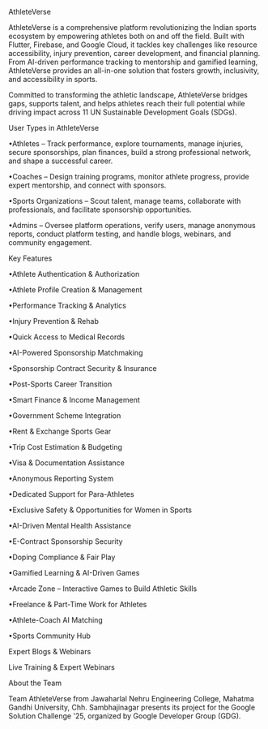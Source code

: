 AthleteVerse

AthleteVerse is a comprehensive platform revolutionizing the Indian sports ecosystem by empowering athletes both on and off the field. Built with Flutter, Firebase, and Google Cloud, it tackles key challenges like resource accessibility, injury prevention, career development, and financial planning. From AI-driven performance tracking to mentorship and gamified learning, AthleteVerse provides an all-in-one solution that fosters growth, inclusivity, and accessibility in sports.

Committed to transforming the athletic landscape, AthleteVerse bridges gaps, supports talent, and helps athletes reach their full potential while driving impact across 11 UN Sustainable Development Goals (SDGs).

User Types in AthleteVerse

•Athletes – Track performance, explore tournaments, manage injuries, secure sponsorships, plan finances, build a strong professional network, and shape a successful career.

•Coaches – Design training programs, monitor athlete progress, provide expert mentorship, and connect with sponsors.

•Sports Organizations – Scout talent, manage teams, collaborate with professionals, and facilitate sponsorship opportunities.

•Admins – Oversee platform operations, verify users, manage anonymous reports, conduct platform testing, and handle blogs, webinars, and community engagement.

Key Features

•Athlete Authentication & Authorization

•Athlete Profile Creation & Management

•Performance Tracking & Analytics

•Injury Prevention & Rehab

•Quick Access to Medical Records

•AI-Powered Sponsorship Matchmaking

•Sponsorship Contract Security & Insurance

•Post-Sports Career Transition

•Smart Finance & Income Management

•Government Scheme Integration

•Rent & Exchange Sports Gear

•Trip Cost Estimation & Budgeting

•Visa & Documentation Assistance

•Anonymous Reporting System

•Dedicated Support for Para-Athletes

•Exclusive Safety & Opportunities for Women in Sports

•AI-Driven Mental Health Assistance

•E-Contract Sponsorship Security

•Doping Compliance & Fair Play

•Gamified Learning & AI-Driven Games

•Arcade Zone – Interactive Games to Build Athletic Skills

•Freelance & Part-Time Work for Athletes

•Athlete-Coach AI Matching

•Sports Community Hub

Expert Blogs & Webinars

Live Training & Expert Webinars

About the Team

Team AthleteVerse from Jawaharlal Nehru Engineering College, Mahatma Gandhi University, Chh. Sambhajinagar presents its project for the Google Solution Challenge '25, organized by Google Developer Group (GDG).